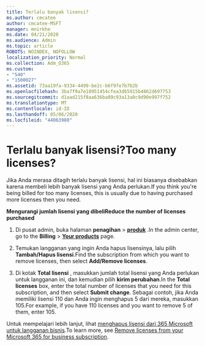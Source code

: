 ```yaml
---
title: Terlalu banyak lisensi?
ms.author: cmcatee
author: cmcatee-MSFT
manager: mnirkhe
ms.date: 04/21/2020
ms.audience: Admin
ms.topic: article
ROBOTS: NOINDEX, NOFOLLOW
localization_priority: Normal
ms.collection: Adm_O365
ms.custom:
- "540"
- "1500027"
ms.assetid: 73aa19fa-9334-4499-be2c-b6f9fe7b7b2b
ms.openlocfilehash: 3ba7f9a7e18951454cfea3d65915b4862d697753
ms.sourcegitcommit: d1aad215f8aa636ba89c93a13a0c9d90e997f752
ms.translationtype: MT
ms.contentlocale: id-ID
ms.lasthandoff: 05/06/2020
ms.locfileid: "44063980"
---
```

# <a name="too-many-licenses"></a><span data-ttu-id="f132c-102">Terlalu banyak lisensi?</span><span class="sxs-lookup"><span data-stu-id="f132c-102">Too many licenses?</span></span>

<span data-ttu-id="f132c-103">Jika Anda merasa ditagih terlalu banyak lisensi, hal ini biasanya disebabkan karena membeli lebih banyak lisensi yang Anda perlukan.</span><span class="sxs-lookup"><span data-stu-id="f132c-103">If you think you're being billed for too many licenses, this is usually due to having purchased more licenses then you need.</span></span>
  
<span data-ttu-id="f132c-104">**Mengurangi jumlah lisensi yang dibeli**</span><span class="sxs-lookup"><span data-stu-id="f132c-104">**Reduce the number of licenses purchased**</span></span>
  
1. <span data-ttu-id="f132c-105">Di pusat admin, buka halaman **penagihan** \> **[produk](https://go.microsoft.com/fwlink/p/?linkid=842054)** .</span><span class="sxs-lookup"><span data-stu-id="f132c-105">In the admin center, go to the **Billing** \> **[Your products](https://go.microsoft.com/fwlink/p/?linkid=842054)** page.</span></span>

2. <span data-ttu-id="f132c-106">Temukan langganan yang ingin Anda hapus lisensinya, lalu pilih **Tambah/Hapus lisensi**.</span><span class="sxs-lookup"><span data-stu-id="f132c-106">Find the subscription from which you want to remove licenses, then select **Add/Remove licenses**.</span></span>

3. <span data-ttu-id="f132c-107">Di kotak **Total lisensi** , masukkan jumlah total lisensi yang Anda perlukan untuk langganan ini, dan kemudian pilih **kirim perubahan**.</span><span class="sxs-lookup"><span data-stu-id="f132c-107">In the **Total licenses** box, enter the total number of licenses that you need for this subscription, and then select **Submit change**.</span></span> <span data-ttu-id="f132c-108">Sebagai contoh, jika Anda memiliki lisensi 110 dan Anda ingin menghapus 5 dari mereka, masukkan 105.</span><span class="sxs-lookup"><span data-stu-id="f132c-108">For example, if you have 110 licenses and you want to remove 5 of them, enter 105.</span></span>

<span data-ttu-id="f132c-109">Untuk mempelajari lebih lanjut, lihat [menghapus lisensi dari 365 Microsoft untuk langganan bisnis](https://docs.microsoft.com/office365/admin/subscriptions-and-billing/remove-licenses-from-subscription).</span><span class="sxs-lookup"><span data-stu-id="f132c-109">To learn more, see [Remove licenses from your Microsoft 365 for business subscription](https://docs.microsoft.com/office365/admin/subscriptions-and-billing/remove-licenses-from-subscription).</span></span>